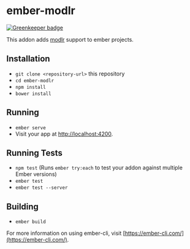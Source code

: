 # ember-modlr

[![Greenkeeper badge](https://badges.greenkeeper.io/limit-zero/ember-loading-svc.svg)](https://greenkeeper.io/)

This addon adds [modlr](https://github.com/as3io/modlr) support to ember projects.

## Installation

* `git clone <repository-url>` this repository
* `cd ember-modlr`
* `npm install`
* `bower install`

## Running

* `ember serve`
* Visit your app at [http://localhost:4200](http://localhost:4200).

## Running Tests

* `npm test` (Runs `ember try:each` to test your addon against multiple Ember versions)
* `ember test`
* `ember test --server`

## Building

* `ember build`

For more information on using ember-cli, visit [https://ember-cli.com/](https://ember-cli.com/).
